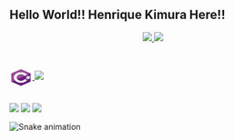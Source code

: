 <h2>Hello World!! Henrique Kimura Here!! </h2>

<div align="center">
  <a href="https://github.com/HenriqueKKimura">
  <img height="180em" src="https://github-readme-stats.vercel.app/api?username=HenriqueKKimura&show_icons=true&theme=tokyonight&include_all_commits=true&count_private=true"/>
  <img height="180em" src="https://github-readme-stats.vercel.app/api/top-langs/?username=HenriqueKKimura&layout=compact&langs_count=7&theme=tokyonight"/>
</div>
  
  ##
  
  <div style="display: inline_block"><br>
    <img align="center" alt="Csharp" height="30" width="40" src="https://raw.githubusercontent.com/devicons/devicon/master/icons/csharp/csharp-original.svg">
    <img src="https://cdn.jsdelivr.net/gh/devicons/devicon/icons/dot-net/dot-net-original-wordmark.svg" />
          
  </div>
  
  ##
  
  <div> 
   <a href="https://instagram.com/hkkimura" target="_blank"><img src="https://img.shields.io/badge/-Instagram-%23E4405F?style=for-the-badge&logo=instagram&logoColor=white" target="_blank"></a>
   <a href = "mailto:henriquekkimura@gmail.com"><img src="https://img.shields.io/badge/-Gmail-%23333?style=for-the-badge&logo=gmail&logoColor=white" target="_blank"></a>
  <a href="https://www.linkedin.com/in/henrique-kimura-98abb8222" target="_blank"><img src="https://img.shields.io/badge/-LinkedIn-%230077B5?style=for-the-badge&logo=linkedin&logoColor=white" target="_blank"></a> 
    
 ![Snake animation](https://github.com/HenriqueKKimura/HenriqueKKimura/blob/output/github-contribution-grid-snake.svg)
</div>
